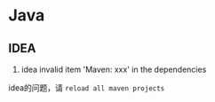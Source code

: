 # Java

## IDEA

1. idea invalid item 'Maven: xxx'  in the dependencies

idea的问题，请 `reload all maven projects`
